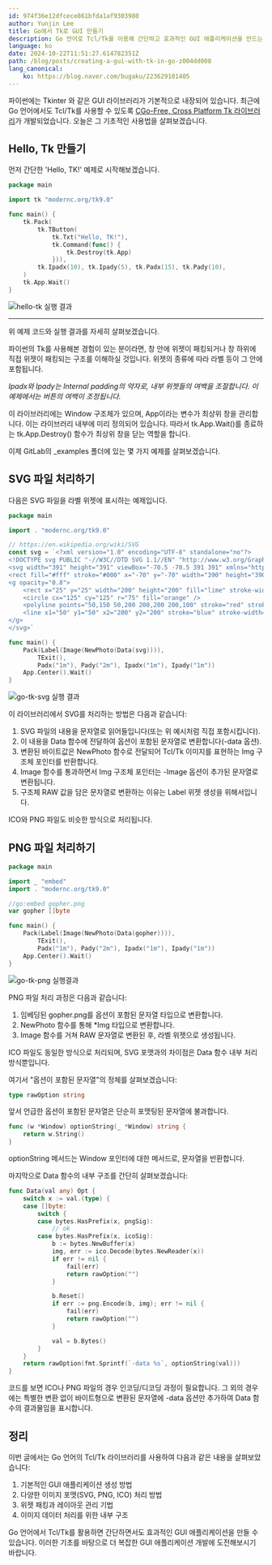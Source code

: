 ```yaml
---
id: 974f36e12dfcece861bfda1af9303980
author: Yunjin Lee
title: Go에서 Tk로 GUI 만들기
description: Go 언어로 Tcl/Tk를 이용해 간단하고 효과적인 GUI 애플리케이션을 만드는 방법과 SVG, PNG, ICO 이미지 처리 기법을 배우세요.
language: ko
date: 2024-10-22T11:51:27.614782351Z
path: /blog/posts/creating-a-gui-with-tk-in-go-z004dd008
lang_canonical:
    ko: https://blog.naver.com/bugaku/223629101405
---
```


파이썬에는 Tkinter 와 같은 GUI 라이브러리가 기본적으로 내장되어 있습니다.
최근에 Go 언어에서도 Tcl/Tk를 사용할 수 있도록 [CGo-Free, Cross Platform Tk 라이브러리](https://pkg.go.dev/modernc.org/tk9.0)가 개발되었습니다. 오늘은 그 기초적인 사용법을 살펴보겠습니다.

## Hello, Tk 만들기

먼저 간단한 'Hello, TK!' 예제로 시작해보겠습니다.

```go
package main

import tk "modernc.org/tk9.0"

func main() {
    tk.Pack(
        tk.TButton(
            tk.Txt("Hello, TK!"),
            tk.Command(func() {
                tk.Destroy(tk.App)
            })),
        tk.Ipadx(10), tk.Ipady(5), tk.Padx(15), tk.Pady(10),
    )
    tk.App.Wait()
}
```

![hello-tk 실행 결과](/assets/images/go-tk-helloworld-svg-etc/go-tk-hello.png)

---

위 예제 코드와 실행 결과를 자세히 살펴보겠습니다.

파이썬의 Tk를 사용해본 경험이 있는 분이라면, 창 안에 위젯이 패킹되거나 창 하위에 직접 위젯이 패킹되는 구조를 이해하실 것입니다. 위젯의 종류에 따라 라벨 등이 그 안에 포함됩니다.

*Ipadx와 Ipady는 Internal padding의 약자로, 내부 위젯들의 여백을 조절합니다. 이 예제에서는 버튼의 여백이 조정됩니다.*

이 라이브러리에는 Window 구조체가 있으며, App이라는 변수가 최상위 창을 관리합니다. 이는 라이브러리 내부에 미리 정의되어 있습니다. 따라서 tk.App.Wait()를 종료하는 tk.App.Destroy() 함수가 최상위 창을 닫는 역할을 합니다.

이제 GitLab의 _examples 폴더에 있는 몇 가지 예제를 살펴보겠습니다.

## SVG 파일 처리하기

다음은 SVG 파일을 라벨 위젯에 표시하는 예제입니다.

```go
package main

import . "modernc.org/tk9.0"

// https://en.wikipedia.org/wiki/SVG
const svg = `<?xml version="1.0" encoding="UTF-8" standalone="no"?>
<!DOCTYPE svg PUBLIC "-//W3C//DTD SVG 1.1//EN" "http://www.w3.org/Graphics/SVG/1.1/DTD/svg11.dtd">
<svg width="391" height="391" viewBox="-70.5 -70.5 391 391" xmlns="http://www.w3.org/2000/svg" xmlns:xlink="http://www.w3.org/1999/xlink">
<rect fill="#fff" stroke="#000" x="-70" y="-70" width="390" height="390"/>
<g opacity="0.8">
    <rect x="25" y="25" width="200" height="200" fill="lime" stroke-width="4" stroke="pink" />
    <circle cx="125" cy="125" r="75" fill="orange" />
    <polyline points="50,150 50,200 200,200 200,100" stroke="red" stroke-width="4" fill="none" />
    <line x1="50" y1="50" x2="200" y2="200" stroke="blue" stroke-width="4" />
</g>
</svg>`

func main() {
    Pack(Label(Image(NewPhoto(Data(svg)))),
        TExit(),
        Padx("1m"), Pady("2m"), Ipadx("1m"), Ipady("1m"))
    App.Center().Wait()
}
```

![go-tk-svg 실행 결과](/assets/images/go-tk-helloworld-svg-etc/go-tk-svg.png)

이 라이브러리에서 SVG를 처리하는 방법은 다음과 같습니다:

1. SVG 파일의 내용을 문자열로 읽어들입니다(또는 위 예시처럼 직접 포함시킵니다).
2. 이 내용을 Data 함수에 전달하여 옵션이 포함된 문자열로 변환합니다(-data 옵션).
3. 변환된 바이트값은 NewPhoto 함수로 전달되어 Tcl/Tk 이미지를 표현하는 Img 구조체 포인터를 반환합니다.
4. Image 함수를 통과하면서 Img 구조체 포인터는 -Image 옵션이 추가된 문자열로 변환됩니다.
5. 구조체 RAW 값을 담은 문자열로 변환하는 이유는 Label 위젯 생성을 위해서입니다.

ICO와 PNG 파일도 비슷한 방식으로 처리됩니다.

## PNG 파일 처리하기

```go
package main

import _ "embed"
import . "modernc.org/tk9.0"

//go:embed gopher.png
var gopher []byte

func main() {
    Pack(Label(Image(NewPhoto(Data(gopher)))),
        TExit(),
        Padx("1m"), Pady("2m"), Ipadx("1m"), Ipady("1m"))
    App.Center().Wait()
}
```

![go-tk-png 실행결과](/assets/images/go-tk-helloworld-svg-etc/go-tk-png.png)

PNG 파일 처리 과정은 다음과 같습니다:

1. 임베딩된 gopher.png를 옵션이 포함된 문자열 타입으로 변환합니다.
2. NewPhoto 함수를 통해 *Img 타입으로 변환합니다.
3. Image 함수를 거쳐 RAW 문자열로 변환된 후, 라벨 위젯으로 생성됩니다.

ICO 파일도 동일한 방식으로 처리되며, SVG 포맷과의 차이점은 Data 함수 내부 처리 방식뿐입니다.

여기서 "옵션이 포함된 문자열"의 정체를 살펴보겠습니다:

```go
type rawOption string
```

앞서 언급한 옵션이 포함된 문자열은 단순히 포맷팅된 문자열에 불과합니다.

```go
func (w *Window) optionString(_ *Window) string {
    return w.String()
}
```

optionString 메서드는 Window 포인터에 대한 메서드로, 문자열을 반환합니다.

마지막으로 Data 함수의 내부 구조를 간단히 살펴보겠습니다:

```go
func Data(val any) Opt {
    switch x := val.(type) {
    case []byte:
        switch {
        case bytes.HasPrefix(x, pngSig):
            // ok
        case bytes.HasPrefix(x, icoSig):
            b := bytes.NewBuffer(x)
            img, err := ico.Decode(bytes.NewReader(x))
            if err != nil {
                fail(err)
                return rawOption("")
            }

            b.Reset()
            if err := png.Encode(b, img); err != nil {
                fail(err)
                return rawOption("")
            }

            val = b.Bytes()
        }
    }
    return rawOption(fmt.Sprintf(`-data %s`, optionString(val)))
}
```

코드를 보면 ICO나 PNG 파일의 경우 인코딩/디코딩 과정이 필요합니다. 그 외의 경우에는 특별한 변환 없이 바이트형으로 변환된 문자열에 -data 옵션만 추가하여 Data 함수의 결과물임을 표시합니다.

## 정리

이번 글에서는 Go 언어의 Tcl/Tk 라이브러리를 사용하여 다음과 같은 내용을 살펴보았습니다:

1. 기본적인 GUI 애플리케이션 생성 방법
2. 다양한 이미지 포맷(SVG, PNG, ICO) 처리 방법
3. 위젯 패킹과 레이아웃 관리 기법
4. 이미지 데이터 처리를 위한 내부 구조

Go 언어에서 Tcl/Tk를 활용하면 간단하면서도 효과적인 GUI 애플리케이션을 만들 수 있습니다. 이러한 기초를 바탕으로 더 복잡한 GUI 애플리케이션 개발에 도전해보시기 바랍니다.
